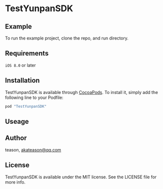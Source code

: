 # TestYunpanSDK

## Example

To run the example project, clone the repo, and run directory.

## Requirements

`iOS 8.0` or later

## Installation

TestYunpanSDK is available through [CocoaPods](http://cocoapods.org). To install
it, simply add the following line to your Podfile:

```ruby
pod "TestYunpanSDK"
```

## Useage

## Author

teason, akateason@qq.com

## License

TestYunpanSDK is available under the MIT license. See the LICENSE file for more info.
